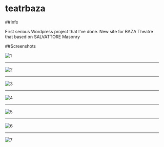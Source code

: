 # teatrbaza

##Info

First serious Wordpress project that I've done. New site for BAZA Theatre that based on SALVATTORE Masonry 

##Screenshots

![1](https://cloud.githubusercontent.com/assets/8824670/11398652/9967af52-9382-11e5-9ecf-4963cec46304.png)

-----

![2](https://cloud.githubusercontent.com/assets/8824670/11398647/99548e18-9382-11e5-94eb-9b26ad5d738d.png)

-----

![3](https://cloud.githubusercontent.com/assets/8824670/11398648/995557b2-9382-11e5-9eb4-43d6d7dee394.png)

------

![4](https://cloud.githubusercontent.com/assets/8824670/11398651/9955f9ce-9382-11e5-8391-1aa02dfb4bc6.png)

-----

![5](https://cloud.githubusercontent.com/assets/8824670/11398646/99520de6-9382-11e5-99e7-a572b1166549.png)

------

![6](https://cloud.githubusercontent.com/assets/8824670/11398649/99555d02-9382-11e5-896e-ffc623865da4.png)

------

![7](https://cloud.githubusercontent.com/assets/8824670/11398650/99560086-9382-11e5-8d45-743e5a688c30.png)
